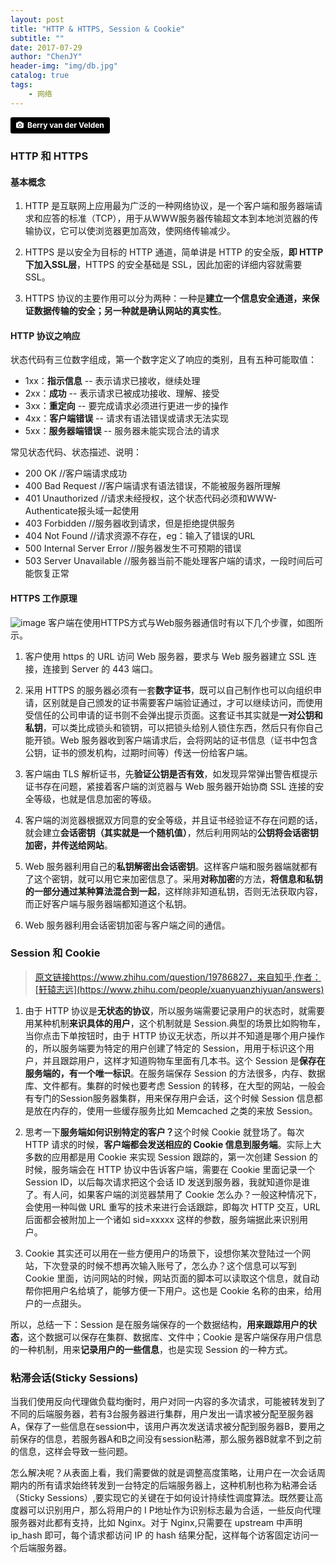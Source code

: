```yaml
---
layout: post
title: "HTTP & HTTPS, Session & Cookie"
subtitle: ""
date: 2017-07-29
author: "ChenJY"
header-img: "img/db.jpg"
catalog: true
tags: 
    - 网络
---
```


<a style="background-color:black;color:white;text-decoration:none;padding:4px 6px;font-family:-apple-system, BlinkMacSystemFont, &quot;San Francisco&quot;, &quot;Helvetica Neue&quot;, Helvetica, Ubuntu, Roboto, Noto, &quot;Segoe UI&quot;, Arial, sans-serif;font-size:12px;font-weight:bold;line-height:1.2;display:inline-block;border-radius:3px;" href="http://unsplash.com/@berry807?utm_medium=referral&amp;utm_campaign=photographer-credit&amp;utm_content=creditBadge" target="_blank" rel="noopener noreferrer" title="Download free do whatever you want high-resolution photos from Berry van der Velden"><span style="display:inline-block;padding:2px 3px;"><svg xmlns="http://www.w3.org/2000/svg" style="height:12px;width:auto;position:relative;vertical-align:middle;top:-1px;fill:white;" viewBox="0 0 32 32"><title></title><path d="M20.8 18.1c0 2.7-2.2 4.8-4.8 4.8s-4.8-2.1-4.8-4.8c0-2.7 2.2-4.8 4.8-4.8 2.7.1 4.8 2.2 4.8 4.8zm11.2-7.4v14.9c0 2.3-1.9 4.3-4.3 4.3h-23.4c-2.4 0-4.3-1.9-4.3-4.3v-15c0-2.3 1.9-4.3 4.3-4.3h3.7l.8-2.3c.4-1.1 1.7-2 2.9-2h8.6c1.2 0 2.5.9 2.9 2l.8 2.4h3.7c2.4 0 4.3 1.9 4.3 4.3zm-8.6 7.5c0-4.1-3.3-7.5-7.5-7.5-4.1 0-7.5 3.4-7.5 7.5s3.3 7.5 7.5 7.5c4.2-.1 7.5-3.4 7.5-7.5z"></path></svg></span><span style="display:inline-block;padding:2px 3px;">Berry van der Velden</span></a>

### HTTP 和 HTTPS 
#### 基本概念
1. HTTP 是互联网上应用最为广泛的一种网络协议，是一个客户端和服务器端请求和应答的标准（TCP），用于从WWW服务器传输超文本到本地浏览器的传输协议，它可以使浏览器更加高效，使网络传输减少。

2. HTTPS 是以安全为目标的 HTTP 通道，简单讲是 HTTP 的安全版，<b>即 HTTP 下加入SSL层</b>，HTTPS 的安全基础是 SSL，因此加密的详细内容就需要 SSL。

3. HTTPS 协议的主要作用可以分为两种：一种是<b>建立一个信息安全通道，来保证数据传输的安全；另一种就是确认网站的真实性</b>。

#### HTTP 协议之响应
状态代码有三位数字组成，第一个数字定义了响应的类别，且有五种可能取值：

* 1xx：<b>指示信息</b> -- 表示请求已接收，继续处理
* 2xx：<b>成功</b> -- 表示请求已被成功接收、理解、接受
* 3xx：<b>重定向</b> -- 要完成请求必须进行更进一步的操作
* 4xx：<b>客户端错误</b> -- 请求有语法错误或请求无法实现
* 5xx：<b>服务器端错误</b> -- 服务器未能实现合法的请求

常见状态代码、状态描述、说明：

* 200 OK      //客户端请求成功
* 400 Bad Request  //客户端请求有语法错误，不能被服务器所理解
* 401 Unauthorized //请求未经授权，这个状态代码必须和WWW-Authenticate报头域一起使用 
* 403 Forbidden  //服务器收到请求，但是拒绝提供服务
* 404 Not Found  //请求资源不存在，eg：输入了错误的URL
* 500 Internal Server Error //服务器发生不可预期的错误
* 503 Server Unavailable  //服务器当前不能处理客户端的请求，一段时间后可能恢复正常

#### HTTPS 工作原理
![image](http://pic002.cnblogs.com/images/2012/339704/2012071410212142.gif)
客户端在使用HTTPS方式与Web服务器通信时有以下几个步骤，如图所示。

1. 客户使用 https 的 URL 访问 Web 服务器，要求与 Web 服务器建立 SSL 连接，连接到 Server 的 443 端口。<br>

2. 采用 HTTPS 的服务器必须有一套<b>数字证书</b>，既可以自己制作也可以向组织申请，区别就是自己颁发的证书需要客户端验证通过，才可以继续访问，而使用受信任的公司申请的证书则不会弹出提示页面。这套证书其实就是<b>一对公钥和私钥</b>，可以类比成锁头和锁钥，可以把锁头给别人锁住东西，然后只有你自己能开锁。Web 服务器收到客户端请求后，会将网站的证书信息（证书中包含公钥，证书的颁发机构，过期时间等）传送一份给客户端。<br>

3. 客户端由 TLS 解析证书，先<b>验证公钥是否有效</b>，如发现异常弹出警告框提示证书存在问题，紧接着客户端的浏览器与 Web 服务器开始协商 SSL 连接的安全等级，也就是信息加密的等级。<br>

4. 客户端的浏览器根据双方同意的安全等级，并且证书经验证不存在问题的话，就会建立<b>会话密钥（其实就是一个随机值）</b>，然后利用网站的<b>公钥将会话密钥加密，并传送给网站</b>。<br>

5. Web 服务器利用自己的<b>私钥解密出会话密钥</b>。这样客户端和服务器端就都有了这个密钥，就可以用它来加密信息了。采用<b>对称加密</b>的方法，<b>将信息和私钥的一部分通过某种算法混合到一起</b>，这样除非知道私钥，否则无法获取内容，而正好客户端与服务器端都知道这个私钥。<br>

6. Web 服务器利用会话密钥加密与客户端之间的通信。

### Session 和 Cookie
> [原文链接]()https://www.zhihu.com/question/19786827，来自知乎,作者：[轩辕志远](https://www.zhihu.com/people/xuanyuanzhiyuan/answers)

1. 由于 HTTP 协议是<b>无状态的协议</b>，所以服务端需要记录用户的状态时，就需要用某种机制<b>来识具体的用户</b>，这个机制就是 Session.典型的场景比如购物车，当你点击下单按钮时，由于 HTTP 协议无状态，所以并不知道是哪个用户操作的，所以服务端要为特定的用户创建了特定的 Session，用用于标识这个用户，并且跟踪用户，这样才知道购物车里面有几本书。这个 Session 是<b>保存在服务端的，有一个唯一标识</b>。在服务端保存 Session 的方法很多，内存、数据库、文件都有。集群的时候也要考虑 Session 的转移，在大型的网站，一般会有专门的Session服务器集群，用来保存用户会话，这个时候 Session 信息都是放在内存的，使用一些缓存服务比如 Memcached 之类的来放 Session。<br>

2. 思考一下<b>服务端如何识别特定的客户？</b>这个时候 Cookie 就登场了。每次 HTTP 请求的时候，<b>客户端都会发送相应的 Cookie 信息到服务端</b>。实际上大多数的应用都是用 Cookie 来实现 Session 跟踪的，第一次创建 Session 的时候，服务端会在 HTTP 协议中告诉客户端，需要在 Cookie 里面记录一个 Session ID，以后每次请求把这个会话 ID 发送到服务器，我就知道你是谁了。有人问，如果客户端的浏览器禁用了  Cookie 怎么办？一般这种情况下，会使用一种叫做 URL 重写的技术来进行会话跟踪，即每次 HTTP 交互，URL后面都会被附加上一个诸如 sid=xxxxx 这样的参数，服务端据此来识别用户。<br>

3. Cookie 其实还可以用在一些方便用户的场景下，设想你某次登陆过一个网站，下次登录的时候不想再次输入账号了，怎么办？这个信息可以写到 Cookie 里面，访问网站的时候，网站页面的脚本可以读取这个信息，就自动帮你把用户名给填了，能够方便一下用户。这也是 Cookie 名称的由来，给用户的一点甜头。<br>

所以，总结一下：Session 是在服务端保存的一个数据结构，<b>用来跟踪用户的状态</b>，这个数据可以保存在集群、数据库、文件中；Cookie 是客户端保存用户信息的一种机制，用来<b>记录用户的一些信息</b>，也是实现 Session 的一种方式。

### 粘滞会话(Sticky Sessions)
当我们使用反向代理做负载均衡时，用户对同一内容的多次请求，可能被转发到了不同的后端服务器，若有3台服务器进行集群，用户发出一请求被分配至服务器A，保存了一些信息在session中，该用户再次发送请求被分配到服务器B，要用之前保存的信息，若服务器A和B之间没有session粘滞，那么服务器B就拿不到之前的信息，这样会导致一些问题。

怎么解决呢？从表面上看，我们需要做的就是调整高度策略，让用户在一次会话周期内的所有请求始终转发到一台特定的后端服务器上，这种机制也称为粘滞会话（Sticky Sessions）,要实现它的关键在于如何设计持续性调度算法。既然要让高度器可以识别用户，那么将用户的 I P地址作为识别标志最为合适，一些反向代理服务器对此都有支持，比如 Nginx。对于 Nginx,只需要在 upstream 中声明 ip_hash 即可，每个请求都访问 IP 的 hash 结果分配，这样每个访客固定访问一个后端服务器。


